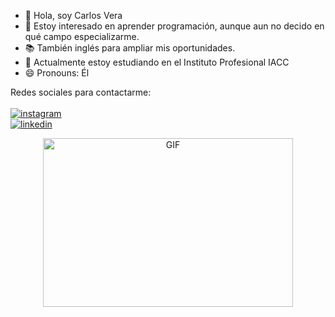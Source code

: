 - 👋 Hola, soy Carlos Vera  
- 👀 Estoy interesado en aprender programación, aunque aun no decido en qué campo especializarme.  
- 📚 También inglés para ampliar mis oportunidades.  
- 🌱 Actualmente estoy estudiando en el Instituto Profesional IACC  
- 😄 Pronouns: Él  

Redes sociales para contactarme: <br>  
<a href="https://www.instagram.com/travelingcatcode/"><img src="https://img.icons8.com/color/96/000000/instagram-new.png" alt="instagram"/></a>  
<a href="https://www.linkedin.com/in/carlos-vera-v-056337328/"><img src="https://img.icons8.com/color/96/000000/linkedin.png" alt="linkedin"/></a>  

<p align="center">
  <img src="https://camo.githubusercontent.com/2a85a3fe4bc2747c3d6114596fbecf23279aacbc4ad08977c7e2e5ab86d2691d/68747470733a2f2f63646e2e6472696262626c652e636f6d2f75736572732f313237373331322f73637265656e73686f74732f31343733333239382f6d656469612f33396231303435653539333733373538376464363065343263383432326431662e676966" height="270" width="400" alt="GIF">
</p>

